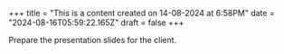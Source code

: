 +++
title = "This is a content created on 14-08-2024 at 6:58PM"
date = "2024-08-16T05:59:22.165Z"
draft = false
+++

  Prepare the presentation slides for the client.
        